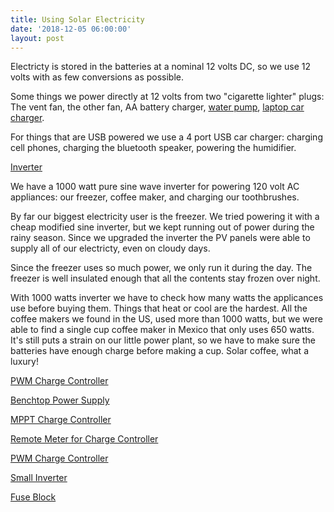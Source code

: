 ```yaml
---
title: Using Solar Electricity
date: '2018-12-05 06:00:00'
layout: post
---
```


Electricty is stored in the batteries at a nominal 12 volts DC, so we use 12 volts with as few conversions as possible.

Some things we power directly at 12 volts from two "cigarette lighter" plugs: The vent fan, the other fan, AA battery charger, [water pump](https://reverdecer.annalisagross.com/2018/08/18/saving-for-a-not-rainy-day/), [laptop car charger](https://www.amazon.com/gp/product/B005I56RM2/ref=as_li_tl?ie=UTF8&tag=annalisa144-20&camp=1789&creative=9325&linkCode=as2&creativeASIN=B005I56RM2&linkId=b8843bffdc80849436360a6b9b62eeba).

For things that are USB powered we use a 4 port USB car charger: charging cell phones, charging the bluetooth speaker, powering the humidifier.

[Inverter](https://www.amazon.com/gp/product/B0131L8NLM/ref=as_li_tl?ie=UTF8&tag=annalisa144-20&camp=1789&creative=9325&linkCode=as2&creativeASIN=B0131L8NLM&linkId=6bb08826365351ac945b6b099266d097)

We have a 1000 watt pure sine wave inverter for powering 120 volt AC appliances: our freezer, coffee maker, and charging our toothbrushes.

By far our biggest electricity user is the freezer. We tried powering it with a cheap modified sine inverter, but we kept running out of power during the rainy season.  Since we upgraded the inverter the PV panels were able to supply all of our electricty, even on cloudy days.

Since the freezer uses so much power, we only run it during the day. The freezer is well insulated enough that all the contents stay frozen over night.

With 1000 watts inverter we have to check how many watts the applicances use before buying them.  Things that heat or cool are the hardest.  All the coffee makers we found in the US, used more than 1000 watts, but we were able to find a single cup coffee maker in Mexico that only uses 650 watts. It's still puts a strain on our little power plant, so we have to make sure the batteries have enough charge before making a cup. Solar coffee, what a luxury!


[PWM Charge Controller](https://www.amazon.com/gp/product/B00N4QPMW8/ref=as_li_tl?ie=UTF8&tag=annalisa144-20&camp=1789&creative=9325&linkCode=as2&creativeASIN=B00N4QPMW8&linkId=de885ea917a75c40f6b78442644c8a03)

[Benchtop Power Supply](https://www.amazon.com/gp/product/B00ZBCLJSY/ref=as_li_tl?ie=UTF8&tag=annalisa144-20&camp=1789&creative=9325&linkCode=as2&creativeASIN=B00ZBCLJSY&linkId=c1192f6a79410204ade8c1df609d1f97)

[MPPT Charge Controller](https://www.amazon.com/gp/product/B01CY6X2WU/ref=as_li_tl?ie=UTF8&tag=annalisa144-20&camp=1789&creative=9325&linkCode=as2&creativeASIN=B01CY6X2WU&linkId=e51a9e0bb1393ba0af7e94da30941d02)

[Remote Meter for Charge Controller](https://www.amazon.com/gp/product/B00YAB0UVO/ref=as_li_tl?ie=UTF8&tag=annalisa144-20&camp=1789&creative=9325&linkCode=as2&creativeASIN=B00YAB0UVO&linkId=3a4b6ebf80498756a4e7cf2202097715)

[PWM Charge Controller](https://www.amazon.com/gp/product/B00N4QPMW8/ref=as_li_tl?ie=UTF8&tag=annalisa144-20&camp=1789&creative=9325&linkCode=as2&creativeASIN=B00N4QPMW8&linkId=de885ea917a75c40f6b78442644c8a03)

[Small Inverter](https://www.amazon.com/gp/product/B00PLQNSU2/ref=as_li_tl?ie=UTF8&tag=annalisa144-20&camp=1789&creative=9325&linkCode=as2&creativeASIN=B00PLQNSU2&linkId=f94f087b8baa807762cac0bc510df428)

[Fuse Block](https://www.amazon.com/gp/product/B000K2ILJ0/ref=as_li_tl?ie=UTF8&tag=annalisa144-20&camp=1789&creative=9325&linkCode=as2&creativeASIN=B000K2ILJ0&linkId=da99cd4dc6b839570d4e5a74d02f8455)





